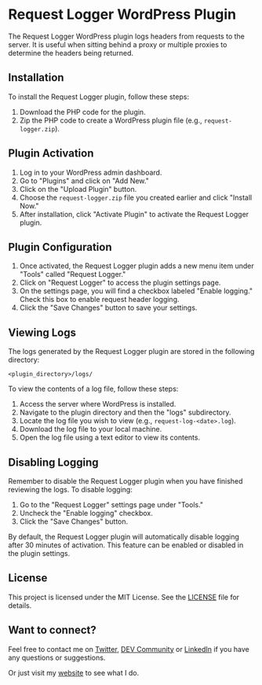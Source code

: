# Request Logger WordPress Plugin

The Request Logger WordPress plugin logs headers from requests to the server. It is useful when sitting behind a proxy or multiple proxies to determine the headers being returned.

## Installation

To install the Request Logger plugin, follow these steps:

1. Download the PHP code for the plugin.
2. Zip the PHP code to create a WordPress plugin file (e.g., `request-logger.zip`).

## Plugin Activation

1. Log in to your WordPress admin dashboard.
2. Go to "Plugins" and click on "Add New."
3. Click on the "Upload Plugin" button.
4. Choose the `request-logger.zip` file you created earlier and click "Install Now."
5. After installation, click "Activate Plugin" to activate the Request Logger plugin.

## Plugin Configuration

1. Once activated, the Request Logger plugin adds a new menu item under "Tools" called "Request Logger."
2. Click on "Request Logger" to access the plugin settings page.
3. On the settings page, you will find a checkbox labeled "Enable logging." Check this box to enable request header logging.
4. Click the "Save Changes" button to save your settings.

## Viewing Logs

The logs generated by the Request Logger plugin are stored in the following directory:

```
<plugin_directory>/logs/
```

To view the contents of a log file, follow these steps:

1. Access the server where WordPress is installed.
2. Navigate to the plugin directory and then the "logs" subdirectory.
3. Locate the log file you wish to view (e.g., `request-log-<date>.log`).
4. Download the log file to your local machine.
5. Open the log file using a text editor to view its contents.

## Disabling Logging

Remember to disable the Request Logger plugin when you have finished reviewing the logs. To disable logging:

1. Go to the "Request Logger" settings page under "Tools."
2. Uncheck the "Enable logging" checkbox.
3. Click the "Save Changes" button.

By default, the Request Logger plugin will automatically disable logging after 30 minutes of activation. This feature can be enabled or disabled in the plugin settings.

## License

This project is licensed under the MIT License. See the [LICENSE](LICENSE) file for details.

## Want to connect?

Feel free to contact me on [Twitter](https://twitter.com/OnlineAnto), [DEV Community](https://dev.to/antoonline/) or [LinkedIn](https://www.linkedin.com/in/anto-online) if you have any questions or suggestions.

Or just visit my [website](https://anto.online) to see what I do.
